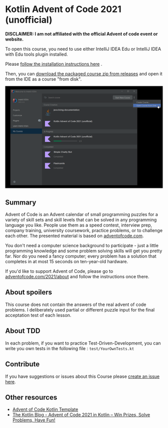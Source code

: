 # Kotlin Advent of Code 2021 (unofficial)

**DISCLAIMER: I am not affiliated with the official Advent of code event or website.**

To open this course, you need to use either IntelliJ IDEA Edu or IntelliJ IDEA with Edu tools plugin installed.

Please [follow the installation instructions here](https://plugins.jetbrains.com/plugin/10081-edutools/docs/learner-start-guide.html)
.

Then, you can [download the packaged course zip from releases](https://github.com/marc-bouvier-katas/Kotlin_EduTools_Advent_of_Code_2021/releases) and open it from the IDE as a course "from disk".

![Open course from disk](open_from_disk.png)

## Summary

Advent of Code is an Advent calendar of small programming puzzles for a variety of skill sets and skill levels that can
be solved in any programming language you like. People use them as a speed contest, interview prep, company training,
university coursework, practice problems, or to challenge each other. The presented material is based
on [adventofcode.com](https://adventofcode.com).

You don't need a computer science background to participate - just a little programming knowledge and some problem
solving skills will get you pretty far. Nor do you need a fancy computer; every problem has a solution that completes in
at most 15 seconds on ten-year-old hardware.

If you'd like to support Advent of Code, please go to [adventofcode.com/2021/about](https://adventofcode.com/2021/about)
and follow the instructions once there.

## About spoilers

This course does not contain the answers of the real advent of code problems. I deliberately used partial or different puzzle input for the final acceptation test of each lesson.


## About TDD

In each problem, if you want to practice Test-Driven-Development, you can write you own tests in the following file : `test/YourOwnTests.kt`

## Contribute

If you have suggestions or issues about this Course
please [create an issue here](https://github.com/marc-bouvier-katas/Kotlin_EduTools_Advent_of_Code_2021).

## Other resources

- [Advent of Code Kotlin Template](https://github.com/kotlin-hands-on/advent-of-code-kotlin-template)
- [The Kotlin Blog - Advent of Code 2021 in Kotlin – Win Prizes, Solve Problems, Have Fun!](https://blog.jetbrains.com/kotlin/2021/11/advent-of-code-2021-in-kotlin/)
